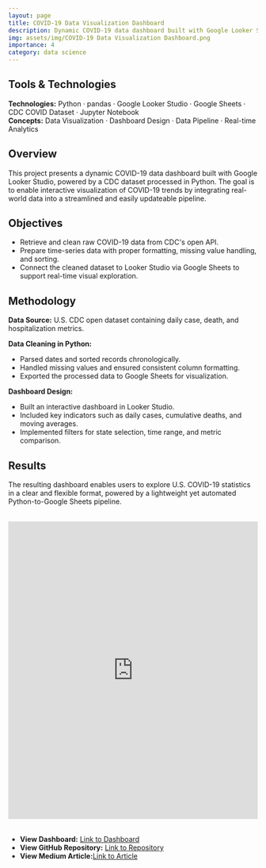 ```yaml
---
layout: page
title: COVID-19 Data Visualization Dashboard
description: Dynamic COVID-19 data dashboard built with Google Looker Studio and Python
img: assets/img/COVID-19 Data Visualization Dashboard.png
importance: 4
category: data science
---
```

## Tools & Technologies
**Technologies:** Python · pandas · Google Looker Studio · Google Sheets · CDC COVID Dataset · Jupyter Notebook  
**Concepts:** Data Visualization · Dashboard Design · Data Pipeline · Real-time Analytics

## Overview
This project presents a dynamic COVID-19 data dashboard built with Google Looker Studio, powered by a CDC dataset processed in Python. The goal is to enable interactive visualization of COVID-19 trends by integrating real-world data into a streamlined and easily updateable pipeline.

## Objectives
- Retrieve and clean raw COVID-19 data from CDC's open API.
- Prepare time-series data with proper formatting, missing value handling, and sorting.
- Connect the cleaned dataset to Looker Studio via Google Sheets to support real-time visual exploration.

## Methodology
**Data Source:** U.S. CDC open dataset containing daily case, death, and hospitalization metrics.

**Data Cleaning in Python:**
- Parsed dates and sorted records chronologically.
- Handled missing values and ensured consistent column formatting.
- Exported the processed data to Google Sheets for visualization.

**Dashboard Design:**
- Built an interactive dashboard in Looker Studio.
- Included key indicators such as daily cases, cumulative deaths, and moving averages.
- Implemented filters for state selection, time range, and metric comparison.

## Results
The resulting dashboard enables users to explore U.S. COVID-19 statistics in a clear and flexible format, powered by a lightweight yet automated Python-to-Google Sheets pipeline.

<div style="text-align: center; margin: 2rem 0;">
  <iframe width="100%" height="600" src="https://lookerstudio.google.com/embed/reporting/fa7dfe82-9962-4792-85dc-8224df83c175/page/1M" frameborder="0" style="border:0" allowfullscreen></iframe>
</div>

- **View Dashboard:** [Link to Dashboard](https://lookerstudio.google.com/reporting/fa7dfe82-9962-4792-85dc-8224df83c175)
- **View GitHub Repository:** [Link to Repository](https://github.com/joe8606/Covid19_lookerstudio_project.git)
- **View Medium Article:**[Link to Article](https://medium.com/@joe528491/i-completed-a-data-science-assessment-got-a-verbal-offer-and-walked-away-part-1-869698f19032)



